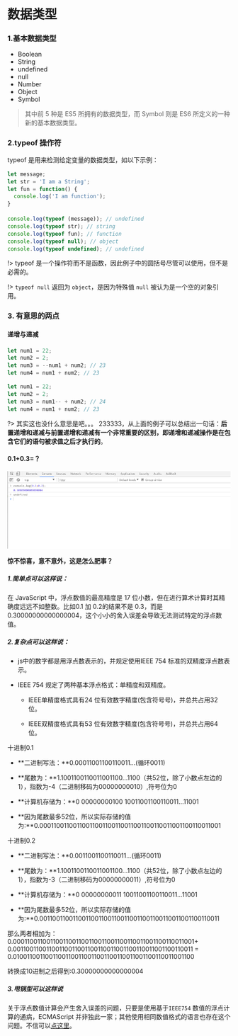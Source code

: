 # 数据类型

### 1.基本数据类型

* Boolean
* String
* undefined
* null
* Number
* Object
* Symbol

> 其中前 5 种是 ES5 所拥有的数据类型，而 Symbol 则是 ES6 所定义的一种新的基本数据类型。

### 2.typeof 操作符

typeof 是用来检测给定变量的数据类型，如以下示例：

``` javascript
let message;
let str = 'I am a String';
let fun = function() {
  console.log('I am function');
}

console.log(typeof (message)); // undefined
console.log(typeof str); // string
console.log(typeof fun); // function
console.log(typeof null); // object
console.log(typeof undefined); // undefined 
```

!> typeof 是一个操作符而不是函数，因此例子中的圆括号尽管可以使用，但不是必需的。

!> `typeof null` 返回为 `object`，是因为特殊值 `null` 被认为是一个空的对象引用。

### 3. 有意思的两点

#### 递增与递减

``` javascript
let num1 = 22;
let num2 = 2;
let num3 = --num1 + num2; // 23
let num4 = num1 + num2; // 23
```

``` javascript
let num1 = 22;
let num2 = 2;
let num3 = num1-- + num2; // 24
let num4 = num1 + num2; // 23
```

?> 其实这也没什么意思是吧。。。 233333，从上面的例子可以总结出一句话：**后置递增和递减与前置递增和递减有一个非常重要的区别，即递增和递减操作是在包含它们的语句被求值之后才执行的**。

#### 0.1+0.3=？

![01](_img/chapter03/01.png)

**惊不惊喜，意不意外，这是怎么肥事？**

##### 1.简单点可以这样说：

在 JavaScript 中，浮点数值的最高精度是 17 位小数，但在进行算术计算时其精确度远远不如整数。比如0.1 加 0.2的结果不是 0.3，而是 0.30000000000000004，这个小小的舍入误差会导致无法测试特定的浮点数值。

##### 2.复杂点可以这样说：
* js中的数字都是用浮点数表示的，并规定使用IEEE 754 标准的双精度浮点数表示。

* IEEE 754 规定了两种基本浮点格式：单精度和双精度。

  * IEEE单精度格式具有24 位有效数字精度(包含符号号)，并总共占用32 位。

  * IEEE双精度格式具有53 位有效数字精度(包含符号号)，并总共占用64 位。

十进制0.1

* **二进制写法：**0.00011001100110011…(循环0011)

* **尾数为：**1.1001100110011001100…1100（共52位，除了小数点左边的1），指数为-4（二进制移码为00000000010）,符号位为0

* **计算机存储为：**0 00000000100 10011001100110011…11001

* **因为尾数最多52位，所以实际存储的值为:**0.00011001100110011001100110011001100110011001100110011001

十进制0.2

* **二进制写法：**0.0011001100110011…(循环0011)

* **尾数为：**1.1001100110011001100…1100（共52位，除了小数点左边的1），指数为-3（二进制移码为00000000011）,符号位为0

* **计算机存储为：**0 00000000011 10011001100110011…11001

* **因为尾数最多52位，所以实际存储的值为:**0.00110011001100110011001100110011001100110011001100110011

那么两者相加为：
0.00011001100110011001100110011001100110011001100110011001+  0.00110011001100110011001100110011001100110011001100110011    =  0.01001100110011001100110011001100110011001100110011001100

转换成10进制之后得到:0.30000000000000004

##### 3.甩锅型可以这样说

关于浮点数值计算会产生舍入误差的问题，只要是使用基于`IEEE754` 数值的浮点计算的通病，ECMAScript 并非独此一家；其他使用相同数值格式的语言也存在这个问题。不信可以[点这里](http://0.30000000000000004.com/)。


